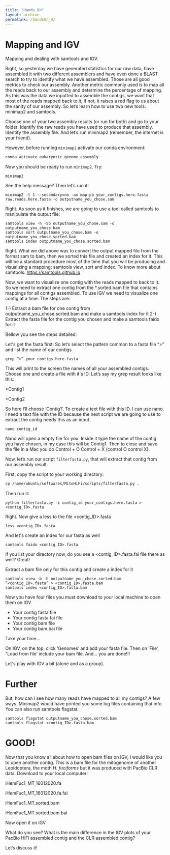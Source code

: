 ```yaml
---
title: "Hands On"
layout: archive
permalink: /handsOn_4/
---  
```


# Mapping and IGV

Mapping and dealing with samtools and IGV.

Right, so yesterday we have generated statistics for our raw data, have assembled it with two different assemblers and have even done a BLAST search to try to identify what we have assembled. Those are all good metrics to check our assembly. Another metric commonly used is to map all the reads back to our assembly and determine the percentage of mapping. As this was the data we inputted to assemble the contigs, we want that most of the reads mapped back to it, if not, it raises a red flag to us about the sanity of our assembly. So let’s learn how to use two new tools: minimap2 and samtools.

Choose one of your two assembly results (or run for both) and go to your folder. Identify the raw reads you have used to produce that assembly. Identify the assembly file. And let’s run minimap2 (remember, the internet is your friend).

However, before running `minimap2` activate our conda environment:  

```bash
conda activate eukaryotic_genome_assembly
```

Now you should be ready to run `minimap2`. Try:

```console  
minimap2
```  

See the help message? Then let’s run it:

```console  
minimap2 -t 1 --secondary=no -ax map-pb your_contigs.here.fasta raw.reads.here.fasta -o outputname_you_chose.sam
```  

Right. As soon as it finishes, we are going to use a tool called samtools to manipulate the output file:

```console  
samtools view -h -Sb outputname_you_chose.sam -o outputname_you_chose.bam
samtools sort outputname_you_chose.bam -o outputname_you_chose.sorted.bam
samtools index outputname_you_chose.sorted.bam
``` 
Right. What we did above was to convert the output mapped file from the format sam to bam, then we sorted this file and created an index for it. This will be a standard procedure most of the time that you will be producing and visualizing a mapping: samtools view, sort and index.
To know more about samtools: https://samtools.github.io

Now, we want to visualize one contig with the reads mapped to back to it. So we need to extract one contig from the \*.sorted.bam file that contains mappings for all contigs assembled. To use IGV we need to visualize one contig at a time. The steps are:

1-) Extract a bam file for one contig from outputname_you_chose.sorted.bam and make a samtools index for it
2-) Extract the fasta file for the contig you chosen and make a samtools faidx for it

Bellow you see the steps detailed:

Let's get the fasta first:
So let’s select the pattern common to a fasta file “>” and list the name of our contigs

```console  
grep “>” your_contigs.here.fasta 
```  

This will print to the screen the names of all your assembled contigs. Choose one and create a file with it's ID. Let’s say my grep result looks like this:

\>Contig1

\>Contig2

So here I’ll choose ‘Contig1’. To create a text file with this ID. I can use nano. I need a text file with the ID because the next script we are going to use to extract the contig needs this as an input. 

```console  
nano contig_id
```  

Nano will open a empty file for you. Inside it type the name of the contig you have chosen, in my case this will be Contig1. Then to close and save the file in a Mac you do Control + O Control + X (control O control X).

Now, let’s run our script `filterfasta.py`, that will extract that contig from our assembly result. 

First, copy the script to your working directory:  

```bash  
cp /home/ubuntu/softwares/MitoHiFi/scripts/filterfasta.py .
```

Then run it:

```console  
python filterfasta.py -i contig_id your_contigs.here.fasta > <contig_ID>.fasta
```  

Right. Now give a less to the file <contig_ID>.fasta

```console  
less <contig_ID>.fasta
``` 
And let's create an index for our fasta as well

```console  
samtools faidx <contig_ID>.fasta
``` 

If you list your directory now, do you see a \<contig_ID>.fasta.fai file there as well? Great!

Extract a bam file only for this contig and create a index for it

```console  
samtools view -b -h outputname_you_chose.sorted.bam “<contig_ID>.fasta” > <contig_ID>.fasta.bam
samtools index <contig_ID>.fasta.bam
``` 

Now you have four files you must download to your local machine to open them on IGV

* Your contig fasta file
* Your contig fasta.fai file
* Your contig bam file
* Your contig bam.bai file

Take your time…

On IGV, on the top, click ‘Genomes’ and add your fasta file. Then on ‘File’, “Load from file’ include your bam file. And… you are done!!!

Let's play with IGV a bit (alone and as a group).

# Further

But, how can I see how many reads have mapped to all my contigs? 
A few ways.
Minimap2 would have printed you some log files containing that info
You can also run samtools flagstat.

```console  
samtools flagstat outputname_you_chose.sorted.bam
samtools flagstat <contig_ID>.fasta.bam
``` 

# GOOD!


Now that you know all about how to open bam files on IGV, I would like you to open another contig. This is a bam file for the mitogenome of another Lepidoptera, the moth *H. fuciforms* but it was produced with PacBio CLR data. Download to your local computer:

iHemFuc1_MT_16012020.fa

iHemFuc1_MT_16012020.fa.fai

iHemFuc1_MT.sorted.bam

iHemFuc1_MT.sorted.bam.bai

Now open it on IGV

What do you see? What is the main difference in the IGV plots of your PacBio HiFi assembled contig and the CLR assembled contig?

Let’s discuss it!


